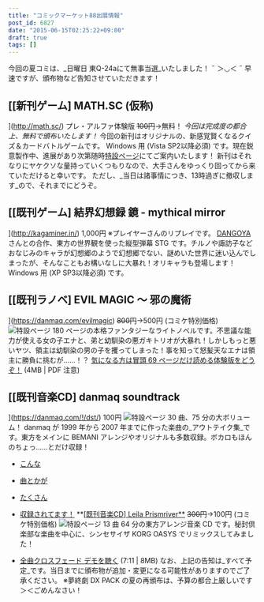 ```yaml
---
title: "コミックマーケット88出展情報"
post_id: 6827
date: "2015-06-15T02:25:22+09:00"
draft: true
tags: []
---
```



今回の夏コミは、_日曜日 東Q-24aにて無事当選_いたしました！ ˶ ＞◡＜ ˶ 早速ですが、頒布物など告知させていただきます！
## [[新刊ゲーム] MATH.SC (仮称)
](http://math.sc/) プレ・アルファ体験版 ~~100円~~→無料！ _今回は完成度の都合上、無料で頒布いたします！_ 今回の新刊はオリジナルの、新感覚賢くなるクイズ＆カードバトルゲームです。 Windows 用 (Vista SP2以降必須) です。現在鋭意製作中、進展があり次第随時[特設ページ](http://math.sc/)にてご案内いたします！  新刊はそれなりにヤケクソな量持っていくつもりなので、大手さんをゆっくり回ってから来ていただけると幸いです。 ただし、_当日は諸事情につき、13時過ぎに撤収します_ので、それまでにどうぞ。
## [[既刊ゲーム] 結界幻想録 鏡 - mythical mirror
](http://kagaminer.in/) 1,000円  ※プレイヤーさんのリプレイです。 [DANGOYA](http://dangoya.moo.jp/) さんとの合作、東方の世界観を使った縦型弾幕 STG です。チルノや諏訪子などおなじみのキャラが幻想郷のようで幻想郷でない、謎めいた世界に迷い込んでしまったが、そんなこともお構いなしに大暴れ！オリキャラも登場します！ Windows 用 (XP SP3以降必須) です。
## [[既刊ラノベ] EVIL MAGIC ～ 邪の魔術
](https://danmaq.com/evilmagic) ~~800円~~→500円 (コミケ特別価格) ![特設ページ](https://danmaq.com/wp-content/uploads/2012/11/em_POP.png) 180 ページの本格ファンタジーなライトノベルです。不思議な能力が使える女の子エナと、弟と幼馴染の悪ガキトリオが大暴れ！しかしもっと悪いヤツ、領主は幼馴染の男の子を攫ってしまった！事を知って怒髪天なエナは領主に勝負に挑むが……！？ [気になる方は冒頭 69 ページだけ読める体験版をどうぞ！](https://danmaq.com/filez/em_trial.pdf) (4MB | PDF 注意)
## [[既刊音楽CD] danmaq soundtrack
](https://danmaq.com/!/dst/) 100円 ![特設ページ](https://danmaq.com/wp-content/uploads/2012/11/dst_jacket.png) 30 曲、75 分の大ボリューム！ danmaq が 1999 年から 2007 年までに作った楽曲の_アウトテイク集_です。東方をメインに BEMANI アレンジやオリジナルも多数収録。ボカロもほんのちょっ……とだけ収録！

  * [こんな](https://danmaq.com/!/dst/Hey!.mp3)
  * [曲とかが](https://danmaq.com/filez/music/new_psm.mp3)
  * [たくさん](https://danmaq.com/filez/music/pcb.mp3)
  * [収録されてます！](http://lama.danmaq.com/lamarisa/mp3/15.mp3)
**[[既刊音楽CD] Leila Prismriver**](https://danmaq.com/!/leila/) ~~300円~~→100円 (コミケ特別価格) ![特設ページ](https://danmaq.com/wp-content/uploads/2012/11/leila1-300x296.jpg) 13 曲 64 分の東方アレンジ音楽 CD です。秘封倶楽部な楽曲を中心に、シンセサイザ KORG OASYS でリミックスしてみました！

  * [全曲クロスフェード デモを聴く](https://danmaq.com/!/leila/x.mp3) (7:11 | 8MB)
なお、上記の告知は_すべて予定_です。当日までに頒布物が追加・変更になる可能性がありますのでご了承ください。 ※夢終劇 DX PACK の夏の再頒布は、予算の都合上厳しいです＞＜ごめんなさい！
